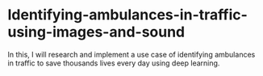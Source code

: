 # Identifying-ambulances-in-traffic-using-images-and-sound
In this, I will research and implement a use case of identifying ambulances in traffic to save thousands lives every day using deep learning.

